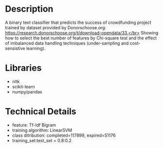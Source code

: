 # Description
A binary text classifier that predicts the success of crowdfunding project trained by dataset provided by Donorschoose.org: https://research.donorschoose.org/t/download-opendata/33.</br>
Showing how to select the best number of features by Chi-square test and the effect of imbalanced data handling techniques (under-sampling and cost-sensistive learning).

# Libraries
- nltk
- scikit-learn
- numpy/pandas

# Technical Details
- feature: Tf-Idf Bigram 
- training algorithm: LinearSVM
- class ditribution: completed=117899, expired=51176
- training_set:test_set = 0.8:0.2
